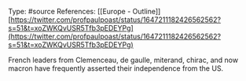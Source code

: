 Type: #source 
References: [[Europe - Outline]]
[https://twitter.com/profpaulpoast/status/1647211182426562562?s=51&t=xoZWKQvUSR5Tfb3pEDEYPg](https://twitter.com/profpaulpoast/status/1647211182426562562?s=51&t=xoZWKQvUSR5Tfb3pEDEYPg)

French leaders from Clemenceau, de gaulle, miterand, chirac, and now macron have frequently asserted their independence from the US. 
  
